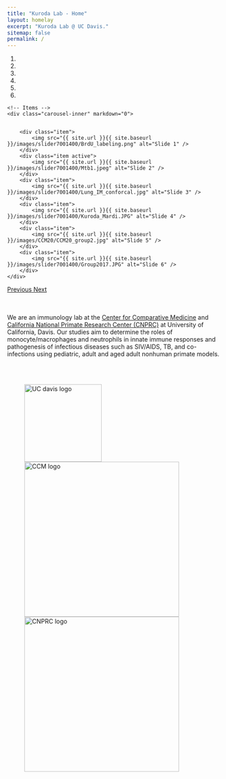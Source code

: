 ```yaml
---
title: "Kuroda Lab - Home"
layout: homelay
excerpt: "Kuroda Lab @ UC Davis."
sitemap: false
permalink: /
---
```



<div markdown="0" id="carousel" class="carousel slide" data-ride="carousel" data-interval="5000" data-pause="hover" >
    <!-- Menu -->
    <ol class="carousel-indicators">
        <li data-target="#carousel" data-slide-to="0" class="active"></li>
        <li data-target="#carousel" data-slide-to="1"></li>
        <li data-target="#carousel" data-slide-to="2"></li>
        <li data-target="#carousel" data-slide-to="3"></li>
        <li data-target="#carousel" data-slide-to="4"></li>
        <li data-target="#carousel" data-slide-to="5"></li>
    </ol>

    <!-- Items -->
    <div class="carousel-inner" markdown="0">


        <div class="item">
            <img src="{{ site.url }}{{ site.baseurl }}/images/slider7001400/BrdU_labeling.png" alt="Slide 1" />
        </div>
        <div class="item active">
            <img src="{{ site.url }}{{ site.baseurl }}/images/slider7001400/Mtb1.jpeg" alt="Slide 2" />
        </div>
        <div class="item">
            <img src="{{ site.url }}{{ site.baseurl }}/images/slider7001400/Lung_IM_conforcal.jpg" alt="Slide 3" />
        </div>
        <div class="item">
            <img src="{{ site.url }}{{ site.baseurl }}/images/slider7001400/Kuroda_Mardi.JPG" alt="Slide 4" />
        </div>
        <div class="item">
            <img src="{{ site.url }}{{ site.baseurl }}/images/CCM20/CCM20_group2.jpg" alt="Slide 5" />
        </div>
        <div class="item">
            <img src="{{ site.url }}{{ site.baseurl }}/images/slider7001400/Group2017.JPG" alt="Slide 6" />
        </div>
    </div>
  <a class="left carousel-control" href="#carousel" role="button" data-slide="prev">
    <span class="glyphicon glyphicon-chevron-left" aria-hidden="true"></span>
    <span class="sr-only">Previous</span>
  </a>
  <a class="right carousel-control" href="#carousel" role="button" data-slide="next">
    <span class="glyphicon glyphicon-chevron-right" aria-hidden="true"></span>
    <span class="sr-only">Next</span>
  </a>
</div>

<br><br>
We are an immunology lab at the [Center for Comparative Medicine](https://ccm.ucdavis.edu/) and [California National Primate Research Center (CNPRC)](https://cnprc.ucdavis.edu/) at University of California, Davis. Our studies aim to determine the roles of monocyte/macrophages and neutrophils in innate immune responses and pathogenesis of infectious diseases such as SIV/AIDS, TB, and co-infections using pediatric, adult and aged adult nonhuman primate models.

<br><br>
<figure class="three">
  <img src="{{ site.url }}{{ site.baseurl }}/images/logopic/UCdavis.png" alt="UC davis logo" align="left" style=" width: 180px">
  <img src="{{ site.url }}{{ site.baseurl }}/images/logopic/CCM.jpg" alt="CCM logo" align="top" style="width: 360px">
  <img src="{{ site.url }}{{ site.baseurl }}/images/logopic/CNPRC.png" alt="CNPRC logo" align="bottom" style="width: 360px">
</figure>
